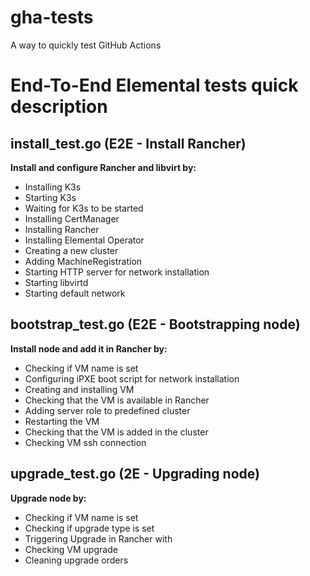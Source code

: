 # gha-tests
A way to quickly test GitHub Actions

# End-To-End Elemental tests quick description

## install_test.go (E2E - Install Rancher)
**Install and configure Rancher and libvirt by:**
- Installing K3s
- Starting K3s
- Waiting for K3s to be started
- Installing CertManager
- Installing Rancher
- Installing Elemental Operator
- Creating a new cluster
- Adding MachineRegistration
- Starting HTTP server for network installation
- Starting libvirtd
- Starting default network

## bootstrap_test.go (E2E - Bootstrapping node)
**Install node and add it in Rancher by:**
- Checking if VM name is set
- Configuring iPXE boot script for network installation
- Creating and installing VM
- Checking that the VM is available in Rancher
- Adding server role to predefined cluster
- Restarting the VM
- Checking that the VM is added in the cluster
- Checking VM ssh connection

## upgrade_test.go (2E - Upgrading node)
**Upgrade node by:**
- Checking if VM name is set
- Checking if upgrade type is set
- Triggering Upgrade in Rancher with <upgradeType>
- Checking VM upgrade
- Cleaning upgrade orders
